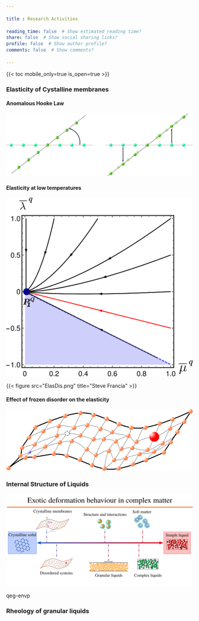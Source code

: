 ```yaml
---

title : Research Activities

reading_time: false  # Show estimated reading time?
share: false  # Show social sharing links?
profile: false  # Show author profile?
comments: false  # Show comments?

---
```


{{< toc mobile_only=true is_open=true >}}

### Elasticity of Cystalline membranes

#### Anomalous Hooke Law

![Titre](RotMix.png)

#### Elasticity at low temperatures

![Test](QDiag.png)

{{< figure src="ElasDis.png" title="Steve Francia" >}}

#### Effect of frozen disorder on the elasticity

![jwfo](ElasDis.png)

### Internal Structure of Liquids

![jwfwfo](recap.png)

qeg-envp

### Rheology of granular liquids
